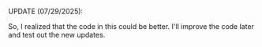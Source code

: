 UPDATE (07/29/2025):

So, I realized that the code in this could be better.
I'll improve the code later and test out the new updates.
